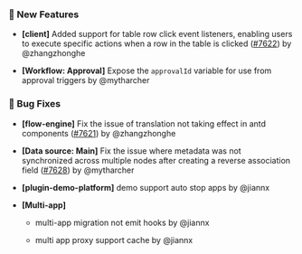 ### 🎉 New Features

- **[client]** Added support for table row click event listeners, enabling users to execute specific actions when a row in the table is clicked ([#7622](https://github.com/nocobase/nocobase/pull/7622)) by @zhangzhonghe

- **[Workflow: Approval]** Expose the `approvalId` variable for use from approval triggers by @mytharcher

### 🐛 Bug Fixes

- **[flow-engine]** Fix the issue of translation not taking effect in antd components ([#7621](https://github.com/nocobase/nocobase/pull/7621)) by @zhangzhonghe

- **[Data source: Main]** Fix the issue where metadata was not synchronized across multiple nodes after creating a reverse association field ([#7628](https://github.com/nocobase/nocobase/pull/7628)) by @mytharcher

- **[plugin-demo-platform]** demo support auto stop apps by @jiannx

- **[Multi-app]**
  - multi-app migration not emit hooks by @jiannx

  - multi app proxy support cache by @jiannx

